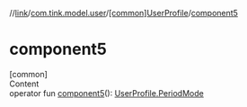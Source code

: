 //[link](../../index.md)/[com.tink.model.user](../index.md)/[[common]UserProfile](index.md)/[component5](component5.md)



# component5  
[common]  
Content  
operator fun [component5](component5.md)(): [UserProfile.PeriodMode](-period-mode/index.md)  



